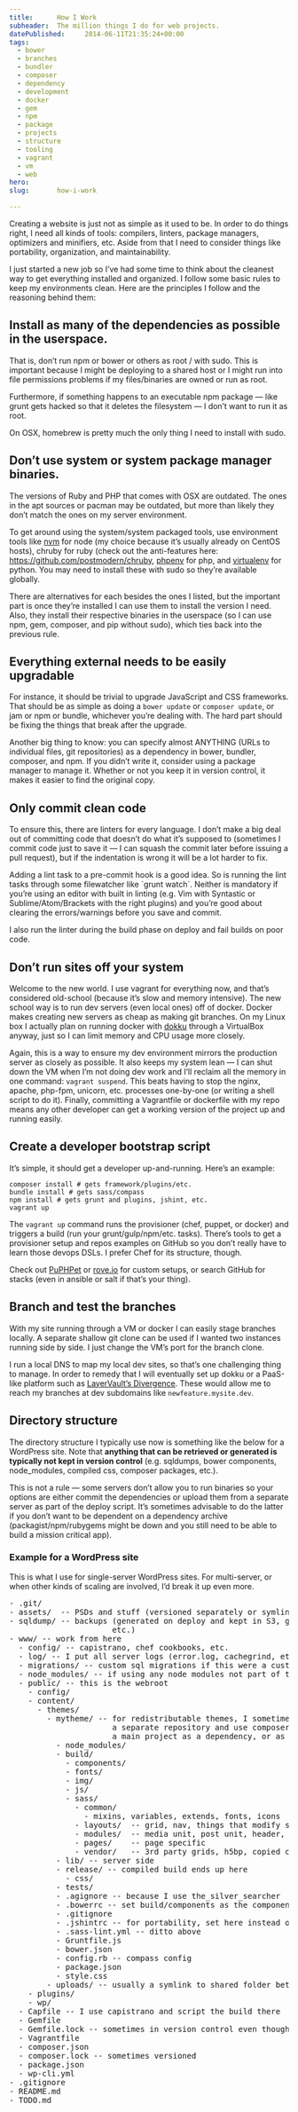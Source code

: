 ```yaml
---
title:      How I Work
subheader:  The million things I do for web projects.
datePublished:     2014-06-11T21:35:24+00:00
tags:
  - bower
  - branches
  - bundler
  - composer
  - dependency
  - development
  - docker
  - gem
  - npm
  - package
  - projects
  - structure
  - tooling
  - vagrant
  - vm
  - web
hero:       
slug:       how-i-work

---
```



<p>Creating a website is just not as simple as it used to be. In order to do things right, I need all kinds of tools: compilers, linters, package managers, optimizers and minifiers, etc. Aside from that I need to consider things like portability, organization, and maintainability.</p>
<p>I just started a new job so I&#8217;ve had some time to think about the cleanest way to get everything installed and organized. I follow some basic rules to keep my environments clean. Here are the principles I follow and the reasoning behind them:</p>
<h2>Install as many of the dependencies as possible in the userspace.</h2>
<p>That is, don&#8217;t run npm or bower or others as root / with sudo. This is important because I might be deploying to a shared host or I might run into file permissions problems if my files/binaries are owned or run as root.</p>
<p>Furthermore, if something happens to an executable npm package &#8212; like grunt gets hacked so that it deletes the filesystem &#8212; I don&#8217;t want to run it as root.</p>
<p>On OSX, homebrew is pretty much the only thing I need to install with sudo.</p>
<h2>Don&#8217;t use system or system package manager binaries.</h2>
<p>The versions of Ruby and PHP that comes with OSX are outdated. The ones in the apt sources or pacman may be outdated, but more than likely they don&#8217;t match the ones on my server environment.</p>
<p>To get around using the system/system packaged tools, use environment tools like <a href="https://github.com/creationix/nvm" target="_blank">nvm</a> for node (my choice because it&#8217;s usually already on CentOS hosts), chruby for ruby (check out the anti-features here: <a href="https://github.com/postmodern/chruby" target="_blank">https://github.com/postmodern/chruby</a>, <a href="https://github.com/phpenv/phpenv">phpenv</a> for php, and <a href="http://virtualenv.readthedocs.org/en/latest/">virtualenv</a> for python. You may need to install these with sudo so they&#8217;re available globally.</p>
<p>There are alternatives for each besides the ones I listed, but the important part is once they&#8217;re installed I can use them to install the version I need. Also, they install their respective binaries in the userspace (so I can use npm, gem, composer, and pip without sudo), which ties back into the previous rule.</p>
<h2>Everything external needs to be easily upgradable</h2>
<p>For instance, it should be trivial to upgrade JavaScript and CSS frameworks. That should be as simple as doing a <code>bower update</code> or <code>composer update</code>, or jam or npm or bundle, whichever you&#8217;re dealing with. The hard part should be fixing the things that break after the upgrade.</p>
<p>Another big thing to know: you can specify almost ANYTHING (URLs to individual files, git repositories) as a dependency in bower, bundler, composer, and npm. If you didn&#8217;t write it, consider using a package manager to manage it. Whether or not you keep it in version control, it makes it easier to find the original copy.</p>
<h2>Only commit clean code</h2>
<p>To ensure this, there are linters for every language. I don&#8217;t make a big deal out of committing code that doesn&#8217;t do what it&#8217;s supposed to (sometimes I commit code just to save it &#8212; I can squash the commit later before issuing a pull request), but if the indentation is wrong it will be a lot harder to fix.</p>
<p>Adding a lint task to a pre-commit hook is a good idea. So is running the lint tasks through some filewatcher like `grunt watch`. Neither is mandatory if you&#8217;re using an editor with built in linting (e.g. Vim with Syntastic or Sublime/Atom/Brackets with the right plugins) and you&#8217;re good about clearing the errors/warnings before you save and commit.</p>
<p>I also run the linter during the build phase on deploy and fail builds on poor code.</p>
<h2>Don&#8217;t run sites off your system</h2>
<p>Welcome to the new world. I use vagrant for everything now, and that&#8217;s considered old-school (because it&#8217;s slow and memory intensive). The new school way is to run dev servers (even local ones) off of docker. Docker makes creating new servers as cheap as making git branches. On my Linux box I actually plan on running docker with <a href="https://github.com/progrium/dokku" target="_blank">dokku</a> through a VirtualBox anyway, just so I can limit memory and CPU usage more closely.</p>
<p>Again, this is a way to ensure my dev environment mirrors the production server as closely as possible. It also keeps my system lean &#8212; I can shut down the VM when I&#8217;m not doing dev work and I&#8217;ll reclaim all the memory in one command: <code>vagrant suspend</code>. This beats having to stop the nginx, apache, php-fpm, unicorn, etc. processes one-by-one (or writing a shell script to do it). Finally, committing a Vagrantfile or dockerfile with my repo means any other developer can get a working version of the project up and running easily.</p>
<h2>Create a developer bootstrap script</h2>
<p>It&#8217;s simple, it should get a developer up-and-running. Here&#8217;s an example:</p>
<pre><code>composer install # gets framework/plugins/etc.
bundle install # gets sass/compass
npm install # gets grunt and plugins, jshint, etc.
vagrant up
</code></pre>
<p>The <code>vagrant up</code> command runs the provisioner (chef, puppet, or docker) and triggers a build (run your grunt/gulp/npm/etc. tasks). There&#8217;s tools to get a provisioner setup and repos examples on GitHub so you don&#8217;t really have to learn those devops DSLs. I prefer Chef for its structure, though.</p>
<p>Check out <a href="https://puphpet.com/" target="_blank">PuPHPet</a> or <a href="http://www.rove.io/" target="_blank">rove.io</a> for custom setups, or search GitHub for stacks (even in ansible or salt if that&#8217;s your thing).</p>
<h2>Branch and test the branches</h2>
<p>With my site running through a VM or docker I can easily stage branches locally. A separate shallow git clone can be used if I wanted two instances running side by side. I just change the VM&#8217;s port for the branch clone.</p>
<p>I run a local DNS to map my local dev sites, so that&#8217;s one challenging thing to manage. In order to remedy that I will eventually set up dokku or a PaaS-like platform such as <a href="http://cosmos.layervault.com/divergence.html" target="_blank">LayerVault&#8217;s Divergence</a>. These would allow me to reach my branches at dev subdomains like <code>newfeature.mysite.dev</code>.</p>
<h2>Directory structure</h2>
<p>The directory structure I typically use now is something like the below for a WordPress site. Note that <strong>anything that can be retrieved or generated is typically not kept in version control</strong> (e.g. sqldumps, bower components, node_modules, compiled css, composer packages, etc.).</p>
<p>This is not a rule &#8212; some servers don&#8217;t allow you to run binaries so your options are either commit the dependencies or upload them from a separate server as part of the deploy script. It&#8217;s sometimes advisable to do the latter if you don&#8217;t want to be dependent on a dependency archive (packagist/npm/rubygems might be down and you still need to be able to build a mission critical app).</p>
<h3>Example for a WordPress site</h3>
<p>This is what I use for single-server WordPress sites. For multi-server, or when other kinds of scaling are involved, I&#8217;d break it up even more.</p>
<pre>- .git/
- assets/  -- PSDs and stuff (versioned separately or symlinked to dropbox)
- sqldump/ -- backups (generated on deploy and kept in S3, glacier, dropbox,
                      etc.)
- www/ -- work from here
  - config/ -- capistrano, chef cookbooks, etc.
  - log/ -- I put all server logs (error.log, cachegrind, etc) here
  - migrations/ -- custom sql migrations if this were a custom app
  - node_modules/ -- if using any node modules not part of theme
  - public/ -- this is the webroot
    - config/
    - content/
      - themes/
        - mytheme/ -- for redistributable themes, I sometimes keep these in
                      a separate repository and use composer to pull it into
                      a main project as a dependency, or as a git subtree
          - node_modules/
          - build/
            - components/
            - fonts/
            - img/
            - js/
            - sass/
              - common/
                - mixins, variables, extends, fonts, icons
              - layouts/  -- grid, nav, things that modify sets of modules
              - modules/  -- media unit, post unit, header, footer
              - pages/    -- page specific
              - vendor/   -- 3rd party grids, h5bp, copied css from components/
          - lib/ -- server side
          - release/ -- compiled build ends up here
            - css/
          - tests/
          - .agignore -- because I use the_silver_searcher
          - .bowerrc -- set build/components as the components dir
          - .gitignore
          - .jshintrc -- for portability, set here instead of in gruntfile
          - .sass-lint.yml -- ditto above
          - Gruntfile.js
          - bower.json
          - config.rb -- compass config
          - package.json
          - style.css
        - uploads/ -- usually a symlink to shared folder between releases
    - plugins/
    - wp/
  - Capfile -- I use capistrano and script the build there
  - Gemfile
  - Gemfile.lock -- sometimes in version control even though it is generated
  - Vagrantfile
  - composer.json
  - composer.lock -- sometimes versioned
  - package.json
  - wp-cli.yml
- .gitignore
- README.md
- TODO.md
</pre>

